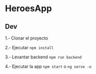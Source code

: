 # HeroesApp

## Dev

1.- Clonar el proyecto

2.- Ejecutar ```npm install```

3.- Levantar backend ```npm run backend```

4.- Ejecutar la app ```npm start``` o ```ng serve -o```
